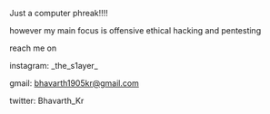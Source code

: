 Just a computer phreak!!!!

however my main focus is offensive ethical hacking and pentesting

reach me on 

instagram: \_the_s1ayer\_


gmail: bhavarth1905kr@gmail.com


twitter: Bhavarth_Kr
